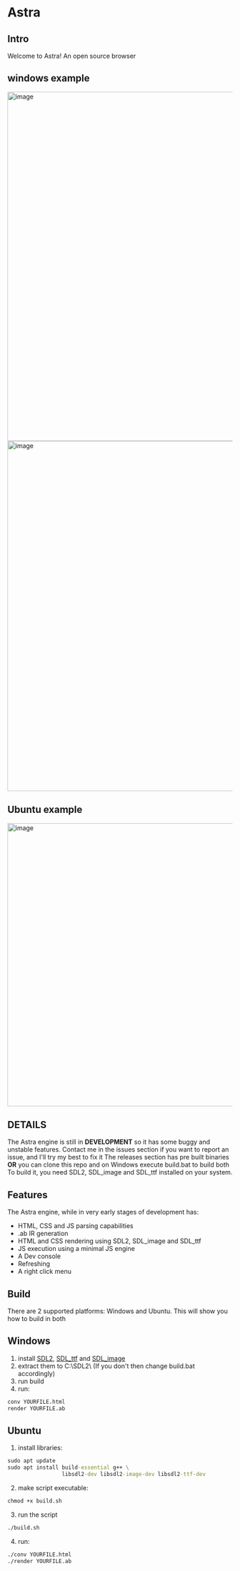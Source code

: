 # Astra
## Intro
Welcome to Astra! An open source browser

## windows example
<img width="998" height="782" alt="image" src="https://github.com/user-attachments/assets/bc9c8686-d38e-4bac-8706-f94df5ac2bec" />
<img width="998" height="784" alt="image" src="https://github.com/user-attachments/assets/7f72e5da-d399-4e7a-9943-f67a969dcfec" />

## Ubuntu example
<img width="810" height="634" alt="image" src="https://github.com/user-attachments/assets/b232994a-dcb5-4477-96c6-a1aeac8d885c" />


## DETAILS
The Astra engine is still in **DEVELOPMENT** so it has some buggy and unstable features. Contact me in the issues section if you want to report an issue, and I'll try my best to fix it
The releases section has pre built binaries **OR** you can clone this repo and on Windows execute build.bat to build both 
To build it, you need SDL2, SDL_image and SDL_ttf installed on your system.

## Features
The Astra engine, while in very early stages of development has:
- HTML, CSS and JS parsing capabilities
- .ab IR generation
- HTML and CSS rendering using SDL2, SDL_image and SDL_ttf
- JS execution using a minimal JS engine
- A Dev console
- Refreshing
- A right click menu
  
## Build
There are 2 supported platforms: Windows and Ubuntu.
This will show you how to build in both

## Windows
1. install [SDL2](https://github.com/libsdl-org/SDL/releases), [SDL_ttf](https://github.com/libsdl-org/SDL_ttf/releases) and [SDL_image](https://github.com/libsdl-org/SDL_image/releases)
2. extract them to C:\SDL2\ (If you don't then change build.bat accordingly)
3. run build
4. run:
```cmd
conv YOURFILE.html
render YOURFILE.ab
```

## Ubuntu
1. install libraries:
```cmd
sudo apt update
sudo apt install build-essential g++ \
                 libsdl2-dev libsdl2-image-dev libsdl2-ttf-dev
```

2. make script executable:
```cmd
chmod +x build.sh
```

3. run the script
```cmd
./build.sh
```

4. run:
```cmd
./conv YOURFILE.html
./render YOURFILE.ab
```
